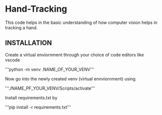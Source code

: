 # Hand-Tracking

This code helps in the basic understanding of how computer vision helps in tracking a hand.

## INSTALLATION

Create a virtual enviornment through your choice of code editors like vscode

'''python -m venv .NAME_OF_YOUR_VENV'''

Now go into the newly created venv (virtual ennviornment) using 
 
'''./NAME_PF_YOUR_VENV/Scripts/activate'''

Install requirements.txt by

'''pip install -r requirements.txt'''

